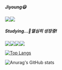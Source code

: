 ##### Jiyoung:smiley:
<a href="https://github.com/yjjjjjjjy"><img src="https://img.shields.io/badge/GitHub-181717?style=flat-square&logo=GitHub&logoColor=white"/></a><a href="mailto:yunjy0088@gamil.com"><img src="https://img.shields.io/badge/Gmail-EA4335?style=flat-square&logo=Gmail&logoColor=white"/></a>

##### Studying...:notebook_with_decorative_cover:열심히 성장중!
<p>
<img src="https://img.shields.io/badge/HTML5-E34F26?style=flat-square&logo=HTML5&logoColor=white"/><img src="https://img.shields.io/badge/CSS3-1572B6?style=flat-square&logo=CSS3&logoColor=white"/><img src="https://img.shields.io/badge/JavaScript-F7DF1E?style=flat-square&logo=JavaScript&logoColor=white"/><img src="https://img.shields.io/badge/Vue.js-4FC08D?style=flat-square&logo=Vuex.js&logoColor=white"/>
</p>

[![Top Langs](https://github-readme-stats.vercel.app/api/top-langs/?username=yjjjjjjjy&layout=compact)](https://github.com/anuraghazra/github-readme-stats)

![Anurag's GitHub stats](https://github-readme-stats.vercel.app/api?username=yjjjjjjjy&show_icons=true&theme=flag-india) 

